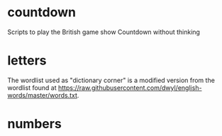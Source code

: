 # countdown
Scripts to play the British game show Countdown without thinking

# letters
The wordlist used as "dictionary corner" is a modified version from the wordlist found at https://raw.githubusercontent.com/dwyl/english-words/master/words.txt.

# numbers

